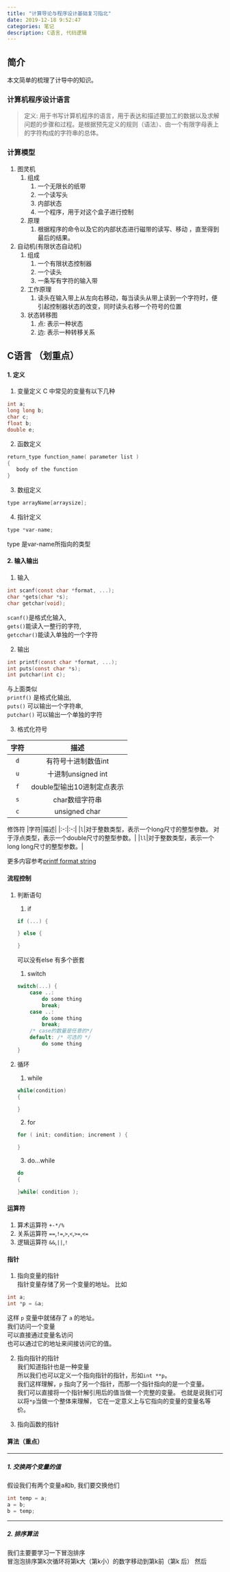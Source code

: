 ```yaml
---
title: "计算导论与程序设计基础复习指北"
date: 2019-12-18 9:52:47
categories: 笔记
description: C语言, 代码逻辑
---
```


## 简介
本文简单的梳理了计导中的知识。

### 计算机程序设计语言
> 定义: 用于书写计算机程序的语言，用于表达和描述要加工的数据以及求解问题的步骤和过程。是根据预先定义的规则（语法）、由一个有限字母表上的字符构成的字符串的总体。 

### 计算模型
1. 图灵机
    1. 组成
        1. 一个无限长的纸带
        1. 一个读写头
        1. 内部状态
        1. 一个程序，用于对这个盒子进行控制
    2. 原理
        1. 根据程序的命令以及它的内部状态进行磁带的读写、移动 ，直至得到最后的结果。
1. 自动机(有限状态自动机)
    1. 组成
        1. 一个有限状态控制器
        2. 一个读头
        3. 一条写有字符的输入带
    1. 工作原理
        1. 读头在输入带上从左向右移动，每当读头从带上读到一个字符时，便引起控制器状态的改变，同时读头右移一个符号的位置
    1. 状态转移图
        1. 点: 表示一种状态
        1. 边: 表示一种转移关系

## C语言 （划重点）

#### 1. 定义

1. 变量定义
C 中常见的变量有以下几种
```c
int a;
long long b;
char c;
float b;
double e;
```

2. 函数定义
```c
return_type function_name( parameter list )
{
   body of the function
}
```

3. 数组定义
```c
type arrayName[arraysize];
```

4. 指针定义
```c
type *var-name;
```
type 是var-name所指向的类型

#### 2. 输入输出

1. 输入
```c
int scanf(const char *format, ...);
char *gets(char *s);
char getchar(void);
```
`scanf()`是格式化输入,  
`gets()`能读入一整行的字符,  
`getcchar()`能读入单独的一个字符

2. 输出
```c
int printf(const char *format, ...);
int puts(const char *s);
int putchar(int c);
```
与上面类似  
`printf()` 是格式化输出,  
`puts()` 可以输出一个字符串,  
`putchar()` 可以输出一个单独的字符


3. 格式化符号

|字符|描述|
|:-:|:-:|
|`d`|有符号十进制数值int|
|`u`|十进制unsigned int|
|`f`|double型输出10进制定点表示|
|`s`|char数组字符串|
|`c`|unsigned char|

修饰符
|字符|描述|
|:-:|:-:|
|`l`|对于整数类型，表示一个long尺寸的整型参数。 对于浮点类型，表示一个double尺寸的整型参数。|
|`ll`|对于整数类型，表示一个long long尺寸的整型参数。|


更多内容参考[printf format string](https://en.wikipedia.org/wiki/Printf_format_string)

#### 流程控制
1. 判断语句
    1. if
    ```c
    if (...) {

    } else {

    }
    ```
    可以没有else 有多个嵌套
    1. switch
    ```c
    switch(...) {
        case ..:
            do some thing
            break;
        case ..:
            do some thing
            break;
        /* case的数量是任意的*/
        default: /* 可选的 */
            do some thing
    }
    ```

2. 循环
    1. while
    ```c
    while(condition)
    {

    }
    ```
    2. for
    ```c
    for ( init; condition; increment ) {

    }
    ```
    3. do...while
    ```c
    do
    {

    }while( condition );
    ```

#### 运算符

1. 算术运算符 `+-*/%`
1. 关系运算符 `==`,`!=`,`>`,`<`,`>=`,`<=`
1. 逻辑运算符 `&&`,`||`,`!`

#### 指针

1. 指向变量的指针  
指针变量存储了另一个变量的地址。 
比如
```c
int a;
int *p = &a;
```
这样 `p` 变量中就储存了 `a` 的地址。  
我们访问一个变量  
可以直接通过变量名访问  
也可以通过它的地址来间接访问它的值。  


2. 指向指针的指针  
我们知道指针也是一种变量  
所以我们也可以定义一个指向指针的指针，形如`int **p`。  
我们这样理解，`p` 指向了另一个指针，而那一个指针指向的是一个变量。  
我们可以直接将一个指针解引用后的值当做一个完整的变量。
也就是说我们可以将`*p`当做一个整体来理解， 它在一定意义上与它指向的变量的变量名等价。


3. 指向函数的指针

#### 算法（重点）

---
##### 1. 交换两个变量的值
假设我们有两个变量a和b, 我们要交换他们  

```c
int temp = a;
a = b;
b = temp;
```
---
##### 2. 排序算法

我们主要要学习一下冒泡排序  
冒泡泡排序第k次循环将第k大（第k小）的数字移动到第k前（第k 后）
然后
```c
```